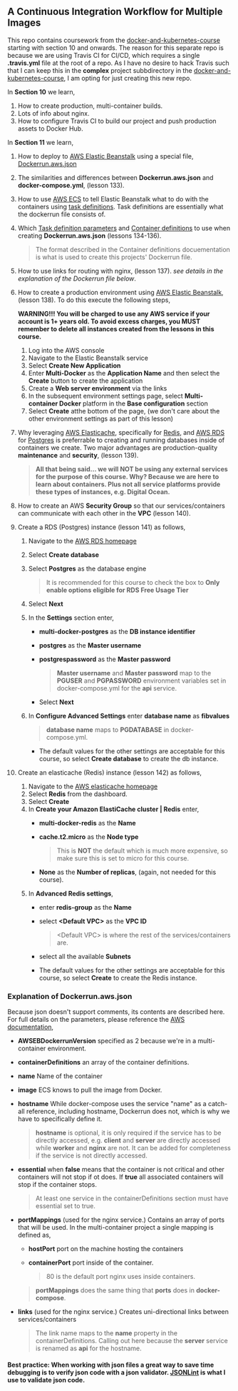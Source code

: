 ## A Continuous Integration Workflow for Multiple Images

This repo contains coursework from the [docker-and-kubernetes-course](https://github.com/sund0g/docker-tutorials/tree/master/docker-and-kubernetes) starting with section 10 and onwards. The reason for this separate repo is because we are using Travis CI for CI/CD, which requires a single **.travis.yml** file at the root of a repo. As I have no desire to hack Travis such that I can keep this in the **complex** project subbdirectory in the [docker-and-kubernetes-course](https://github.com/sund0g/docker-tutorials/tree/master/docker-and-kubernetes), I am opting for just creating this new repo.

In **Section 10** we learn,

1. How to create production, multi-container builds.
2. Lots of info about nginx.
3. How to configure Travis CI to build our project and push production assets to Docker Hub.

In **Section 11** we learn,

1. How to deploy to [AWS Elastic Beanstalk](https://aws.amazon.com/elasticbeanstalk/?sc_channel=PS&sc_campaign=acquisition_US&sc_publisher=google&sc_medium=ACQ-P%7CPS-GO%7CBrand%7CDesktop%7CSU%7CMachine%20Learning%7CElastic%20Beanstalk%7CUS%7CEN%7CText&sc_content=elastic_beanstalk_e&sc_detail=aws%20elastic%20beanstalk&sc_category=Machine%20Learning&sc_segment=293647516945&sc_matchtype=e&sc_country=US&s_kwcid=AL!4422!3!293647516945!e!!g!!aws%20elastic%20beanstalk&ef_id=EAIaIQobChMItf_exfzR3gIVA-DICh3ssQN6EAAYASAAEgLbSfD_BwE:G:s) using a special file, [Dockerrun.aws.json](https://docs.aws.amazon.com/elasticbeanstalk/latest/dg/create_deploy_docker_v2config.html)
2. The similarities and differences between **Dockerrun.aws.json** and **docker-compose.yml**, (lesson 133).
3.  How to use [AWS ECS](https://docs.aws.amazon.com/AmazonECS/latest/developerguide/Welcome.html) to tell Elastic Beanstalk what to do with the containers using [task definitions](https://docs.aws.amazon.com/AmazonECS/latest/developerguide/task_definitions.html).  Task definitions are essentially what the dockerrun file consists of.
4. Which [Task definition parameters](https://docs.aws.amazon.com/AmazonECS/latest/developerguide/task_definition_parameters.html) and [Container definitions](https://docs.aws.amazon.com/AmazonECS/latest/developerguide/task_definition_parameters.html#container_definitions) to use when creating **Dockerrun.aws.json** (lessons 134-136).

	> The format described in the Container definitions docuementation is what is used to create this projects' Dockerrun file.
	
5. How to use links for routing with nginx, (lesson 137). *see details in the explanation of the Dockerrun file below*.
6. How to create a production environment using [AWS Elastic Beanstalk](https://aws.amazon.com/elasticbeanstalk/?sc_channel=PS&sc_campaign=acquisition_US&sc_publisher=google&sc_medium=ACQ-P%7CPS-GO%7CBrand%7CDesktop%7CSU%7CMachine%20Learning%7CElastic%20Beanstalk%7CUS%7CEN%7CText&sc_content=elastic_beanstalk_e&sc_detail=aws%20elastic%20beanstalk&sc_category=Machine%20Learning&sc_segment=293647516945&sc_matchtype=e&sc_country=US&s_kwcid=AL!4422!3!293647516945!e!!g!!aws%20elastic%20beanstalk&ef_id=EAIaIQobChMItf_exfzR3gIVA-DICh3ssQN6EAAYASAAEgLbSfD_BwE:G:s), (lesson 138). To do this execute the following steps,

	**WARNING!!! You will be charged to use any AWS service if your account is 1+ years old. To avoid excess charges, you MUST remember to delete all instances created from the lessons in this course.**
		
	1. Log into the AWS console
	2. Navigate to the Elastic Beanstalk service
	3. Select **Create New Application**
	4.  Enter **Multi-Docker** as the **Application Name** and then select the **Create** button to create the application 
	5. Create a **Web server environment** via the links
	6. In the subsequent environment settings page, select **Multi-container Docker** platform in the **Base configuration** section
	7. Select **Create** atthe bottom of the page, (we don't care about the other environment settings as part of this lesson)

7. Why leveraging [AWS Elasticache](https://aws.amazon.com/elasticache/), specifically for [Redis](https://aws.amazon.com/elasticache/redis/), and [AWS RDS](https://aws.amazon.com/rds/) for [Postgres](https://aws.amazon.com/rds/postgresql/) is preferrable to creating and running databases inside of containers we create. Two major advantages are production-quality **maintenance** and **security**, (lesson 139).  

	> **All that being said... we will NOT be using any external services for the purpose of this course. Why? Because we are here to learn about containers. Plus not all service platforms provide these types of instances, e.g. Digital Ocean.**
	
8. How to create an AWS **Security Group** so that our services/containers can communicate with each other in the **VPC** (lesson 140).

9. Create a RDS (Postgres) instance (lesson 141) as follows,
	1. Navigate to the [AWS RDS homepage](https://us-west-1.console.aws.amazon.com/rds/home?region=us-west-1)
	2. Select **Create database**
	3. Select **Postgres** as the database engine

		> It is recommended for this course to check the box to **Only enable options eligible for RDS Free Usage Tier** 
	4. Select **Next**
	5. In the **Settings** section enter,
		* **multi-docker-postgres** as the **DB instance identifier**
		* **postgres** as the **Master username**
		* **postgrespassword** as the **Master password**

			> **Master username** and **Master password** map to the **PGUSER** and **PGPASSWORD** environment variables set in docker-compose.yml for the **api** service.
		
		* Select **Next**
	6. In **Configure Advanced Settings** enter **database name** as **fibvalues**

		> **database name** maps to **PGDATABASE** in docker-compose.yml.
		* The default values for the other settings are acceptable for this course, so select **Create database** to create the db instance.

10. Create an elasticache (Redis) instance (lesson 142) as follows,
	1. Navigate to the [AWS elasticache homepage](https://us-west-1.console.aws.amazon.com/elasticache/home?region=us-west-1#)
	2. Select **Redis** from the dashboard.
	3. Select **Create**
	4. In **Create your Amazon ElastiCache cluster | Redis** enter,
		* **multi-docker-redis** as the **Name**
		* **cache.t2.micro** as the **Node type**
		
			> This is **NOT** the default which is much more expensive, so make sure this is set to micro for this course.
		* **None** as the **Number of replicas**, (again, not needed for this course).
	5. In **Advanced Redis settings**,
		* enter **redis-group** as the **Name**
		* select **\<Default VPC\>** as the **VPC ID**
		
			> \<Default VPC\> is where the rest of the services/containers are.
		* select all the available **Subnets**
		* The default values for the other settings are acceptable for this course, so select **Create** to create the Redis instance.
	
### Explanation of Dockerrun.aws.json

Because json doesn't support comments, its contents are described here. For full details on the parameters, please reference the [AWS documentation](https://docs.aws.amazon.com/AmazonECS/latest/developerguide/task_definition_parameters.html#container_definitions),

* **AWSEBDockerrunVersion** specified as 2 because we're in a multi-container environment.
* **containerDefinitions** an array of the container definitions.
* **name** Name of the container
* **image** ECS knows to pull the image from Docker.
* **hostname** While docker-compose uses the service "name" as a catch-all reference, including hostname, Dockerrun does not, which is why we have to specifically define it.

	> **hostname** is optional, it is only required if the service has to be directly accessed, e.g. **client** and **server** are directly accessed while **worker** and **nginx** are not. It can be added for completeness if the service is not directly accessed.
	
* **essential** when **false** means that the container is not critical and other containers will not stop if ot does. If **true** all associated containers will stop if the container stops.

	> At least one service in the containerDefinitions section must have essential set to true.

* **portMappings** (used for the nginx service.) Contains an array of ports that will be used. In the multi-container project a single mapping is defined as,
	* **hostPort** port on the machine hosting the containers
	* **containerPort** port inside of the container.

		> 80 is the default port nginx uses inside containers.
	
	> **portMappings** does the same thing that **ports** does in **docker-compose**.
	
* **links** (used for the nginx service.) Creates uni-directional links between services/containers

	> The link name maps to the **name** property in the containerDefinitions. Calling out here because the **server** service is renamed as **api** for the hostname.

 #### Best practice: When working with json files a great way to save time debugging is to verify json code with a json validator. [JSONLint](https://jsonlint.com/) is what I use to validate json code.